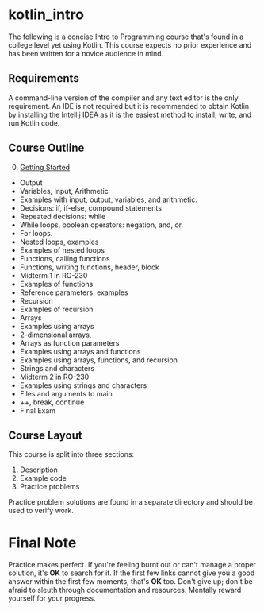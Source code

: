 # kotlin_intro

The following is a concise Intro to Programming course that's found in a college level yet using Kotlin. This course expects no prior experience and has been written for a novice audience in mind.

## Requirements

A command-line version of the compiler and any text editor is the only requirement. An IDE is not required but it is recommended to obtain Kotlin by installing the [Intellij IDEA](https://www.jetbrains.com/idea/download/index.html) as it is the easiest method to install, write, and run Kotlin code.

## Course Outline
 00. [Getting Started](0-getting-started.md)
 -  Output
 -  Variables, Input, Arithmetic
 -  Examples with input, output, variables, and arithmetic.
 -  Decisions: if, if-else, compound statements
 -  Repeated decisions: while
 -  While loops, boolean operators: negation, and, or.
 -  For loops.
 -  Nested loops, examples
 -  Examples of nested loops
 -  Functions, calling functions
 -  Functions, writing functions, header, block
 -  Midterm 1 in RO-230
 -  Examples of functions
 -  Reference parameters, examples
 -  Recursion
 -  Examples of recursion
 -  Arrays
 -  Examples using arrays
 -  2-dimensional arrays,
 -  Arrays as function parameters
 -  Examples using arrays and functions
 -  Examples using arrays, functions, and recursion
 -  Strings and characters
 -  Midterm 2 in RO-230
 -  Examples using strings and characters
 -  Files and arguments to main
 -  ++, break, continue
 -  Final Exam

## Course Layout
This course is split into three sections:

1. Description
2. Example code
3. Practice problems

Practice problem solutions are found in a separate directory and should be used to verify work.

# Final Note
Practice makes perfect. If you're feeling burnt out or can't manage a proper solution, it's **OK** to search for it. If the first few links cannot give you a good answer within the first few moments, that's **OK** too. Don't give up; don't be afraid to sleuth through documentation and resources. Mentally reward yourself for your progress.
